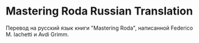 # Mastering Roda Russian Translation
Перевод на русский язык книги "Mastering Roda", написанной Federico M. Iachetti и Avdi Grimm.
